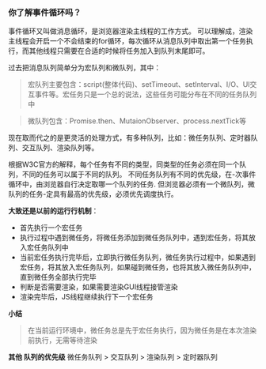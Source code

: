 ### 你了解事件循环吗？
事件循环又叫做消息循环，是浏览器渲染主线程的工作方式。
可以理解成，渲染主线程会开启一个不会结束的for循环，每次循环从消息队列中取出第一个任务执行，而其他线程只需要在合适的时候将任务加入到队列末尾即可。

过去把消息队列简单分为宏队列和微队列，其中：
>宏队列主要包含：script(整体代码)、setTimeout、setInterval、I/O、UI交互事件等。宏任务只是一个总的说法，这些任务可能分布在不同的任务队列中

>微队列包含：Promise.then、MutaionObserver、process.nextTick等

现在取而代之的是更灵活的处理方式，有多种队列，比如：微任务队列、定时器队列、交互队列、渲染队列等。

根据W3C官方的解释，每个任务有不同的类型，同类型的任务必须在同一个队列，不同的任务可以属于不同的队列。
不同任务队列有不同的优先级，在-次事件循环中，由浏览器自行决定取哪一个队列的任务.
但浏览器必须有一个微队列，微队列的任务-定具有最高的优先级，必须优先调度执行。

**大致还是以前的运行行机制**：
+ 首先执行一个宏任务
+ 执行过程中遇到微任务，将微任务添加到微任务队列中，遇到宏任务，将其放入宏任务队列中
+ 当前宏任务执行完毕后，立即执行微任务队列，微任务执行过程中，如果遇到宏任务，将其放入宏任务队列，如果碰到微任务，也将其放入微任务队列中，直到微任务全部执行完毕
+ 判断是否需要渲染，如果需要渲染GUI线程接管渲染
+ 渲染完毕后，JS线程继续执行下一个宏任务

**小结**
> 在当前运行环境中，微任务总是先于宏任务执行，因为微任务是在本次渲染前执行，无需等待渲染

**其他 队列的优先级**
微任务队列 > 交互队列 > 渲染队列 > 定时器队列
